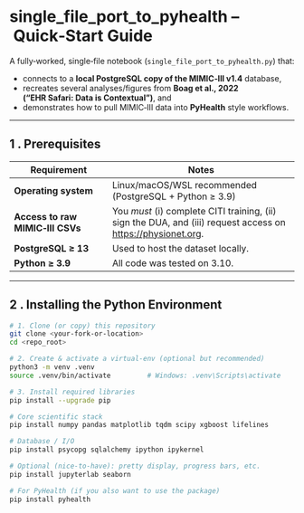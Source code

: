 # single_file_port_to_pyhealth – Quick‑Start Guide
A fully‑worked, single‑file notebook (`single_file_port_to_pyhealth.py`) that:

* connects to a **local PostgreSQL copy of the MIMIC‑III v1.4** database,
* recreates several analyses/figures from **Boag et al., 2022 (“EHR Safari: Data is Contextual”)**, and  
* demonstrates how to pull MIMIC‑III data into **PyHealth** style workflows.

---

## 1 . Prerequisites

| Requirement | Notes |
|-------------|-------|
| **Operating system** | Linux/macOS/WSL recommended (PostgreSQL + Python ≥ 3.9) |
| **Access to raw MIMIC‑III CSVs** | You *must* (i) complete CITI training, (ii) sign the DUA, and (iii) request access on <https://physionet.org>. |
| **PostgreSQL ≥ 13** | Used to host the dataset locally. |
| **Python ≥ 3.9** | All code was tested on 3.10. |

---

## 2 . Installing the Python Environment

```bash
# 1. Clone (or copy) this repository
git clone <your‑fork‑or‑location>
cd <repo_root>

# 2. Create & activate a virtual‑env (optional but recommended)
python3 -m venv .venv
source .venv/bin/activate         # Windows: .venv\Scripts\activate

# 3. Install required libraries
pip install --upgrade pip

# Core scientific stack
pip install numpy pandas matplotlib tqdm scipy xgboost lifelines

# Database / I/O
pip install psycopg sqlalchemy ipython ipykernel

# Optional (nice‑to‑have): pretty display, progress bars, etc.
pip install jupyterlab seaborn

# For PyHealth (if you also want to use the package)
pip install pyhealth
